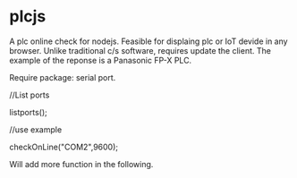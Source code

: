 # plcjs
A plc online check for nodejs. Feasible for displaing plc or IoT devide in any browser.
Unlike traditional c/s software, requires update the client.
The example of the reponse is a Panasonic FP-X PLC.

Require package: serial port.

//List ports

listports();

//use example

checkOnLine("COM2",9600);

Will add more function in the following.
